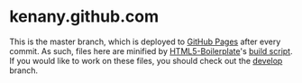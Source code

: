 # kenany.github.com

This is the master branch, which is deployed to [GitHub Pages](http://pages.github.com/) after every commit. As such, files here are minified by [HTML5-Boilerplate](http://html5boilerplate.com/)'s [build script](http://html5boilerplate.com/docs/Build-script/). If you would like to work on these files, you should check out the [develop](https://github.com/KenanY/kenany.github.com/tree/develop) branch.
